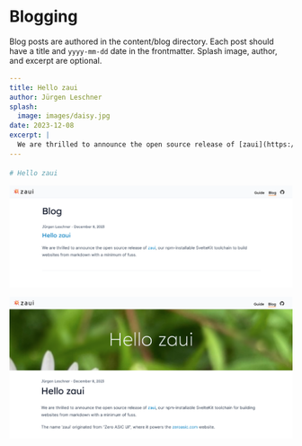 # Blogging

Blog posts are authored in the content/blog directory. Each post should have a title and `yyyy-mm-dd` date in the frontmatter. Splash image, author, and excerpt are optional.

```yaml
---
title: Hello zaui
author: Jürgen Leschner
splash:
  image: images/daisy.jpg
date: 2023-12-08
excerpt: |
  We are thrilled to announce the open source release of [zaui](https://github.com/zeroasiccorp/zaui), our npm-installable SvelteKit toolchain to build websites from markdown with a minimum of fuss.
---

# Hello zaui
```

![blog listing screenshot](images/blog-listing.png)

![blog post screenshot](images/blog-post.png)